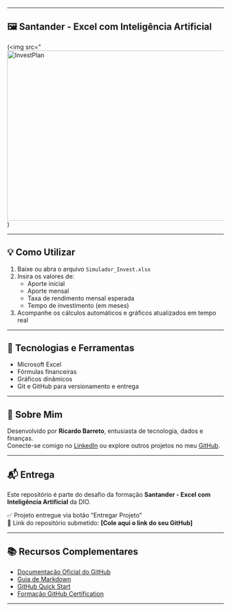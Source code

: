 
---

## 🖼 Santander - Excel com Inteligência Artificial

(<img src="<img width="1584" height="396" alt="InvestPlan" src="https://github.com/user-attachments/assets/8323c36d-8abb-4e5c-a9d2-ff3241dc1442" />)

---

## 💡 Como Utilizar

1. Baixe ou abra o arquivo `Simulador_Invest.xlsx`
2. Insira os valores de:
   - Aporte inicial
   - Aporte mensal
   - Taxa de rendimento mensal esperada
   - Tempo de investimento (em meses)
3. Acompanhe os cálculos automáticos e gráficos atualizados em tempo real

---

## 🧾 Tecnologias e Ferramentas

- Microsoft Excel
- Fórmulas financeiras
- Gráficos dinâmicos
- Git e GitHub para versionamento e entrega

---

## 🚀 Sobre Mim

Desenvolvido por **Ricardo Barreto**, entusiasta de tecnologia, dados e finanças.  
Conecte-se comigo no [LinkedIn](https://www.linkedin.com/in/ricardobarretoss/) ou explore outros projetos no meu [GitHub](https://github.com/seuusuario).

---

## 📬 Entrega

Este repositório é parte do desafio da formação **Santander - Excel com Inteligência Artificial** da DIO.

✅ Projeto entregue via botão “Entregar Projeto”  
📎 Link do repositório submetido: **[Cole aqui o link do seu GitHub]**

---

## 📚 Recursos Complementares

- [Documentação Oficial do GitHub](https://docs.github.com/)
- [Guia de Markdown](https://guides.github.com/features/mastering-markdown/)
- [GitHub Quick Start](https://github.com/digitalinnovationone/github-primeiros-passos)
- [Formação GitHub Certification](https://gitbook.io)

---

